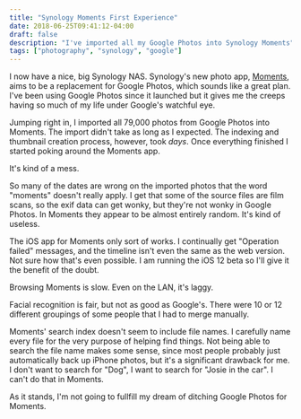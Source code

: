 ```yaml
---
title: "Synology Moments First Experience"
date: 2018-06-25T09:41:12-04:00 
draft: false
description: "I've imported all my Google Photos into Synology Moments"
tags: ["photography", "synology", "google"]
---
```


I now have a nice, big Synology NAS. Synology's new photo app, [Moments](https://www.synology.com/en-us/dsm/feature/moments), aims to
be a replacement for Google Photos, which sounds like a great plan. I've been
using Google Photos since it launched but it gives me the creeps having so much
of my life under Google's watchful eye.

Jumping right in, I imported all 79,000 photos from Google Photos into Moments.
The import didn't take as long as I expected. The indexing and thumbnail
creation process, however, took _days_. Once everything finished I started poking
around the Moments app. 

It's kind of a mess.

So many of the dates are wrong on the imported photos that the word "moments"
doesn't really apply. I get that some of the source files are film scans, so the
exif data can get wonky, but they're not wonky in Google Photos. In Moments they
appear to be almost entirely random. It's kind of useless.

The iOS app for Moments only sort of works. I continually get "Operation failed"
messages, and the timeline isn't even the same as the web version. Not sure how
that's even possible. I am running the iOS 12 beta so I'll give it the benefit
of the doubt.

Browsing Moments is slow. Even on the LAN, it's laggy.

Facial recognition is fair, but not as good as Google's. There were 10 or 12
different groupings of some people that I had to merge manually.

Moments' search index doesn't seem to include file names. I carefully name every
file for the very purpose of helping find things. Not being able to search the
file name makes some sense, since most people probably just automatically back
up iPhone photos, but it's a significant drawback for me. I don't want to search
for "Dog", I want to search for "Josie in the car". I can't do that in Moments.

As it stands, I'm not going to fullfill my dream of ditching Google Photos for Moments.
